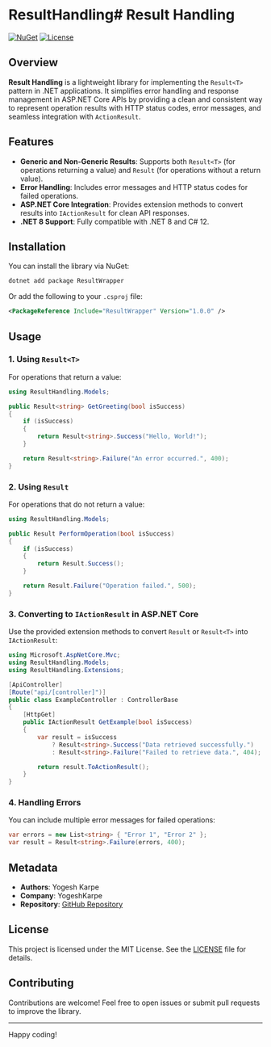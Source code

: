# ResultHandling# Result Handling

[![NuGet](https://img.shields.io/nuget/v/ResultWrapper)](https://www.nuget.org/packages/ResultWrapper)
[![License](https://img.shields.io/github/license/YogeshKarpe/ResultHandling)](https://github.com/YogeshKarpe/ResultHandling/blob/main/LICENSE)

## Overview

**Result Handling** is a lightweight library for implementing the `Result<T>` pattern in .NET applications. It simplifies error handling and response management in ASP.NET Core APIs by providing a clean and consistent way to represent operation results with HTTP status codes, error messages, and seamless integration with `ActionResult`.

## Features

- **Generic and Non-Generic Results**: Supports both `Result<T>` (for operations returning a value) and `Result` (for operations without a return value).
- **Error Handling**: Includes error messages and HTTP status codes for failed operations.
- **ASP.NET Core Integration**: Provides extension methods to convert results into `IActionResult` for clean API responses.
- **.NET 8 Support**: Fully compatible with .NET 8 and C# 12.

## Installation

You can install the library via NuGet:
```bash
dotnet add package ResultWrapper
```
Or add the following to your `.csproj` file: 
```xml
<PackageReference Include="ResultWrapper" Version="1.0.0" />
```
## Usage

### 1. Using `Result<T>`

For operations that return a value:

```csharp
using ResultHandling.Models;

public Result<string> GetGreeting(bool isSuccess)
{
    if (isSuccess)
    {
        return Result<string>.Success("Hello, World!");
    }

    return Result<string>.Failure("An error occurred.", 400);
}
```

### 2. Using `Result`

For operations that do not return a value:

```csharp
using ResultHandling.Models;

public Result PerformOperation(bool isSuccess)
{
    if (isSuccess)
    {
        return Result.Success();
    }

    return Result.Failure("Operation failed.", 500);
}
```

### 3. Converting to `IActionResult` in ASP.NET Core

Use the provided extension methods to convert `Result` or `Result<T>` into `IActionResult`:

```csharp
using Microsoft.AspNetCore.Mvc;
using ResultHandling.Models;
using ResultHandling.Extensions;

[ApiController]
[Route("api/[controller]")]
public class ExampleController : ControllerBase
{
    [HttpGet]
    public IActionResult GetExample(bool isSuccess)
    {
        var result = isSuccess
            ? Result<string>.Success("Data retrieved successfully.")
            : Result<string>.Failure("Failed to retrieve data.", 404);

        return result.ToActionResult();
    }
}
```

### 4. Handling Errors

You can include multiple error messages for failed operations:

```csharp
var errors = new List<string> { "Error 1", "Error 2" };
var result = Result<string>.Failure(errors, 400);
```

## Metadata

- **Authors**: Yogesh Karpe
- **Company**: YogeshKarpe
- **Repository**: [GitHub Repository](https://github.com/YogeshKarpe/ResultHandling)

## License

This project is licensed under the MIT License. See the [LICENSE](https://github.com/YogeshKarpe/ResultHandling/blob/main/LICENSE) file for details.

## Contributing

Contributions are welcome! Feel free to open issues or submit pull requests to improve the library.

---

Happy coding!
